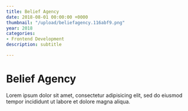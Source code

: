 ```yaml
---
title: Belief Agency
date: 2018-08-01 00:00:00 +0000
thumbnail: "/upload/beliefagency.116abf9.png"
year: 2018
categories:
- Frontend Development
description: subtitle

---
```

# Belief Agency

Lorem ipsum dolor sit amet, consectetur adipisicing elit, sed do eiusmod tempor incididunt ut labore et dolore magna aliqua.